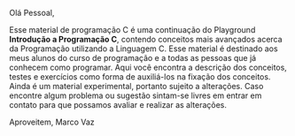 Olá Pessoal,

Esse material de programação C é uma continuação do Playground <b>Introdução a Programação C</b>, contendo conceitos mais avançados acerca da Programação utilizando a Linguagem C. Esse material é destinado aos meus alunos do curso de programação e a todas as pessoas que já conhecem como programar.
Aqui você encontra a descrição dos conceitos, testes e exercícios como forma de auxiliá-los na fixação dos conceitos. Ainda é um material experimental, portanto sujeito a alterações. Caso encontre algum problema ou sugestão sintam-se livres em entrar em contato para que possamos avaliar e realizar as alterações.

Aproveitem,
Marco Vaz
